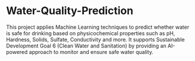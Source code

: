 # Water-Quality-Prediction
This project applies Machine Learning techniques to predict whether water is safe for drinking based on physicochemical properties such as pH, Hardness, Solids, Sulfate, Conductivity and more. It supports Sustainable Development Goal 6 (Clean Water and Sanitation) by providing an AI-powered approach to monitor and ensure safe water quality.  
